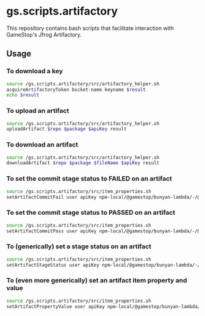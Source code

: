 # gs.scripts.artifactory

This repository contains bash scripts that facilitate interaction with GameStop's Jfrog Artifactory.

## Usage

### To download a key

```bash
source /gs.scripts.artifactory/src/artifactory_helper.sh
acquireArtifactoryToken bucket-name keyname $result
echo $result
```

### To upload an artifact

```bash
source /gs.scripts.artifactory/src/artifactory_helper.sh
uploadArtifact $repo $package $apiKey result
```

### To download an artifact

```bash
source /gs.scripts.artifactory/src/artifactory_helper.sh
downloadArtifact $repo $package $fileName $apiKey result
```

### To set the commit stage status to FAILED on an artifact

```bash
source /gs.scripts.artifactory/src/item_properties.sh
setArtifactCommitFail user apiKey npm-local/@gamestop/bunyan-lambda/-/@gamestop/bunyan-lambda-2.1.4.tgz
```

### To set the commit stage status to PASSED on an artifact

```bash
source /gs.scripts.artifactory/src/item_properties.sh
setArtifactCommitPass user apiKey npm-local/@gamestop/bunyan-lambda/-/@gamestop/bunyan-lambda-2.1.4.tgz
```

### To (generically) set a stage status on an artifact

```bash
source /gs.scripts.artifactory/src/item_properties.sh
setArtifactStageStatus user apiKey npm-local/@gamestop/bunyan-lambda/-/@gamestop/bunyan-lambda-2.1.4.tgz test FAILURE
```

### To (even more generically) set an artifact item property and value

```bash
source /gs.scripts.artifactory/src/item_properties.sh
setArtifactPropertyValue user apiKey npm-local/@gamestop/bunyan-lambda/-/@gamestop/bunyan-lambda-2.1.4.tgz stage.test.status FAILURE
```
